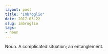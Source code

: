 ```yaml
---
layout: post
title: "Imbroglio"
date: 2017-03-22
slug: imbroglio
tags:
- noun
---
```


Noun. A complicated situation; an entanglement.
